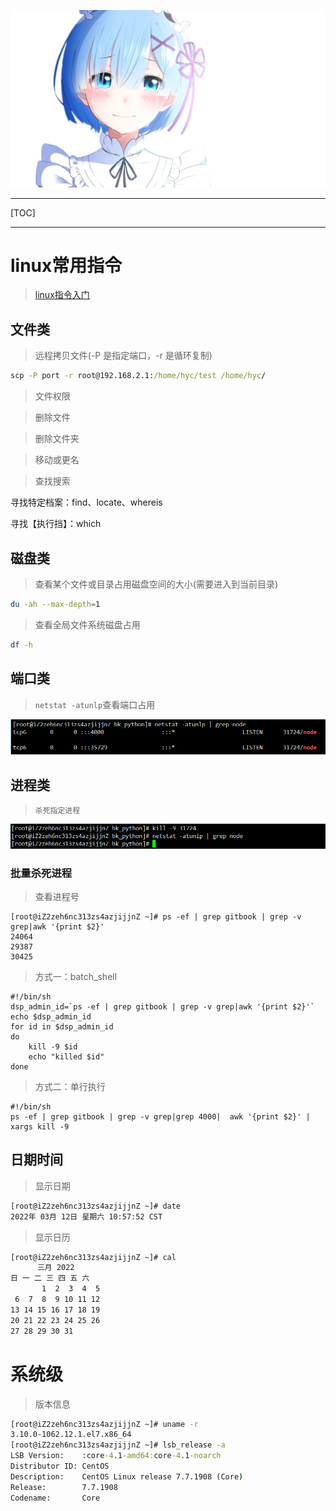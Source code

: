 ![img](res/other/异世界蕾姆_0.png)

***

[TOC]

***

# linux常用指令

> [linux指令入门](http://www.linuxso.com/command/)

## 文件类

> 远程拷贝文件(-P 是指定端口，-r 是循环复制)

```cmd
scp -P port -r root@192.168.2.1:/home/hyc/test /home/hyc/
```

> 文件权限



> 删除文件



> 删除文件夹



> 移动或更名



> 查找搜索

寻找特定档案：find、locate、whereis

寻找【执行挡】：which

## 磁盘类

> 查看某个文件或目录占用磁盘空间的大小(需要进入到当前目录)

``` sh
du -ah --max-depth=1
```

> 查看全局文件系统磁盘占用

``` sh
df -h
```

## 端口类

> `netstat -atunlp`查看端口占用

![image-20200328210123194](./res/3.Linux常用命令/image-20200328210123194.png)

## 进程类

> `杀死指定进程`

![image-20200328210327497](res/3.Linux常用命令/image-20200328210327497.png)

### 批量杀死进程

> 查看进程号

```shell
[root@iZ2zeh6nc313zs4azjijjnZ ~]# ps -ef | grep gitbook | grep -v grep|awk '{print $2}'
24064
29387
30425
```

> 方式一：batch_shell

```shell
#!/bin/sh
dsp_admin_id=`ps -ef | grep gitbook | grep -v grep|awk '{print $2}'`
echo $dsp_admin_id
for id in $dsp_admin_id
do
    kill -9 $id  
    echo "killed $id" 
done
```

> 方式二：单行执行

```shell
#!/bin/sh
ps -ef | grep gitbook | grep -v grep|grep 4000|  awk '{print $2}' | xargs kill -9
```



## 日期时间

> 显示日期

```cmd
[root@iZ2zeh6nc313zs4azjijjnZ ~]# date
2022年 03月 12日 星期六 10:57:52 CST
```

> 显示日历

```cmd
[root@iZ2zeh6nc313zs4azjijjnZ ~]# cal
      三月 2022     
日 一 二 三 四 五 六
       1  2  3  4  5
 6  7  8  9 10 11 12
13 14 15 16 17 18 19
20 21 22 23 24 25 26
27 28 29 30 31
```

# 系统级

> 版本信息

```cmd
[root@iZ2zeh6nc313zs4azjijjnZ ~]# uname -r
3.10.0-1062.12.1.el7.x86_64
[root@iZ2zeh6nc313zs4azjijjnZ ~]# lsb_release -a
LSB Version:    :core-4.1-amd64:core-4.1-noarch
Distributor ID: CentOS
Description:    CentOS Linux release 7.7.1908 (Core)
Release:        7.7.1908
Codename:       Core
```





